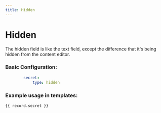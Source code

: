 ```yaml
---
title: Hidden
---
```

Hidden
======

The hidden field is like the text field, 
except the difference that it's being hidden from the content editor.

### Basic Configuration:

```yaml
        secret:
            type: hidden
```

### Example usage in templates:

```twig
{{ record.secret }}
```
